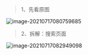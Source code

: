 > 1、先看原图

![image-20210717080759685](https://cdn.laoyangzhijia.com/my-picture-master/picture9/image-20210717080759685.png)



> 2、拆解：搜索页面

![image-20210717082949098](https://cdn.laoyangzhijia.com/my-picture-master/picture9/image-20210717082949098.png)